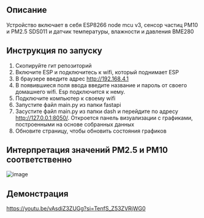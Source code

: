 ## Описание
Устройство включает в себя ESP8266 node mcu v3, сенсор частиц PM10 и PM2.5 SDS011 и датчик температуры, влажности и давления BME280

## Инструкция по запуску
1. Скопируйте гит репозиторий
2. Включите ESP и подключитесь к wifi, который поднимает ESP
3. В браузере введите адрес http://192.168.4.1
4. В появившиеся поля ввода введите название и пароль от своего домашнего wifi. Esp подключится к нему.
5. Подключите компьютер к своему wifi
6. Запустите файл main.py из папки fastapi
7. Засустите файл main.py из папки dash и перейдите по адресу http://127.0.0.1:8050/. Откроется панель визуализации с графиками, построенными на основе собранных данных
8. Обновите страницу, чтобы обновить состояния графиков

## Интерпретация значений PM2.5 и PM10 соответственно

![image](https://github.com/ToshaTosha/IoT/assets/118795314/9f5ab563-1dcb-442b-abc1-a65eed903135)


## Демонстрация
https://youtu.be/vAsdiZ3ZUGg?si=TenfS_Z53ZVRjWG0
